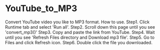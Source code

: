 # YouTube_to_MP3
Convert YouTube video you like to MP3 format.
How to use.
Step1. Click Runtime tab and select 'Run all'.
Step2. Scroll down this page until you see 'convert_mp3()'
Step3. Copy and paste the link from YouTube.
Step4. Wait until you see 'Refresh Files directory and Download mp3 file'.
Step5. Go to Files and click Refresh icon.
Step6. Double click the file you downloaded.
